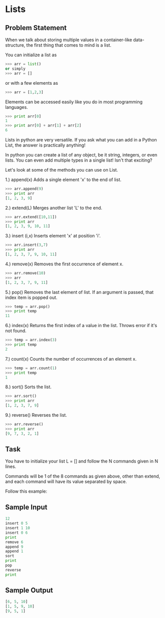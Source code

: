 # Lists

## Problem Statement

When we talk about storing multiple values in a container-like data-structure, the first thing that comes to mind is a list.

You can initialize a list as
```python
>>> arr = list()
or simply
>>> arr = []
```
or with a few elements as
```python
>>> arr = [1,2,3]
```
Elements can be accessed easily like you do in most programming languages.
```python
>>> print arr[0]
1
>>> print arr[0] + arr[1] + arr[2]
6
```
Lists in python are very versatile. If you ask what you can add in a Python List, the answer is practically anything!

In python you can create a list of any object, be it string, integers, or even lists. You can even add multiple types in a single list! Isn't that exciting?

Let's look at some of the methods you can use on List.

1.) append(x)
Adds a single element 'x' to the end of list.
```python
>>> arr.append(9)
>>> print arr  
[1, 2, 3, 9]
```
2.) extend(L)
Merges another list 'L' to the end.
```python
>>> arr.extend([10,11])
>>> print arr
[1, 2, 3, 9, 10, 11]
```
3.) insert (i,x)
Inserts element 'x' at position 'i'.
```python
>>> arr.insert(3,7)
>>> print arr
[1, 2, 3, 7, 9, 10, 11]
```
4.) remove(x)
Removes the first occurrence of element x.
```python
>>> arr.remove(10)  
>>> arr  
[1, 2, 3, 7, 9, 11]
```
5.) pop()
Removes the last element of list. If an argument is passed, that index item is popped out.
```python
>>> temp = arr.pop()
>>> print temp
11
```
6.) index(x)
Returns the first index of a value in the list. Throws error if it's not found.
```python
>>> temp = arr.index(3)
>>> print temp
2
```
7.) count(x)
Counts the number of occurrences of an element x.
```python
>>> temp = arr.count(1)
>>> print temp
1
```
8.) sort()
Sorts the list.
```python
>>> arr.sort()
>>> print arr
[1, 2, 3, 7, 9]
```
9.) reverse()
Reverses the list.
```python
>>> arr.reverse()
>>> print arr
[9, 7, 3, 2, 1]
```
## Task
You have to initialize your list L = [] and follow the N commands given in N lines.

Commands will be 1 of the 8 commands as given above, other than extend, and each command will have its value separated by space.

Follow this example:

## Sample Input
```python
12
insert 0 5
insert 1 10
insert 0 6
print
remove 6
append 9
append 1
sort
print
pop
reverse
print
```
## Sample Output
```python
[6, 5, 10]
[1, 5, 9, 10]
[9, 5, 1]
```
